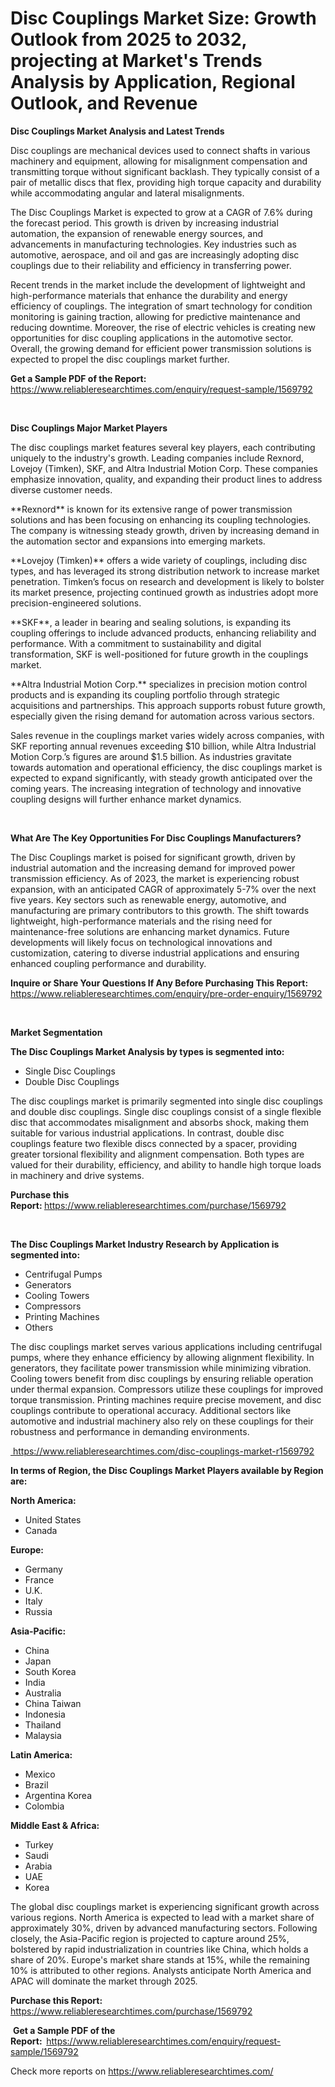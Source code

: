 <p><h1>Disc Couplings Market Size: Growth Outlook from 2025 to 2032, projecting at Market's Trends Analysis by Application, Regional Outlook, and Revenue</h1></p><p><strong>Disc Couplings Market Analysis and Latest Trends</strong></p>
<p><p>Disc couplings are mechanical devices used to connect shafts in various machinery and equipment, allowing for misalignment compensation and transmitting torque without significant backlash. They typically consist of a pair of metallic discs that flex, providing high torque capacity and durability while accommodating angular and lateral misalignments.</p><p>The Disc Couplings Market is expected to grow at a CAGR of 7.6% during the forecast period. This growth is driven by increasing industrial automation, the expansion of renewable energy sources, and advancements in manufacturing technologies. Key industries such as automotive, aerospace, and oil and gas are increasingly adopting disc couplings due to their reliability and efficiency in transferring power.</p><p>Recent trends in the market include the development of lightweight and high-performance materials that enhance the durability and energy efficiency of couplings. The integration of smart technology for condition monitoring is gaining traction, allowing for predictive maintenance and reducing downtime. Moreover, the rise of electric vehicles is creating new opportunities for disc coupling applications in the automotive sector. Overall, the growing demand for efficient power transmission solutions is expected to propel the disc couplings market further.</p></p>
<p><strong>Get a Sample PDF of the Report:&nbsp;</strong> <a href="https://www.reliableresearchtimes.com/enquiry/request-sample/1569792?utm_campaign=3219&utm_medium=2&utm_source=Github&utm_content=ia&utm_term=25032025&utm_id=disc-couplings">https://www.reliableresearchtimes.com/enquiry/request-sample/1569792</a></p>
<p>&nbsp;</p>
<p><strong>Disc Couplings Major Market Players</strong></p>
<p><p>The disc couplings market features several key players, each contributing uniquely to the industry's growth. Leading companies include Rexnord, Lovejoy (Timken), SKF, and Altra Industrial Motion Corp. These companies emphasize innovation, quality, and expanding their product lines to address diverse customer needs.</p><p>**Rexnord** is known for its extensive range of power transmission solutions and has been focusing on enhancing its coupling technologies. The company is witnessing steady growth, driven by increasing demand in the automation sector and expansions into emerging markets.</p><p>**Lovejoy (Timken)** offers a wide variety of couplings, including disc types, and has leveraged its strong distribution network to increase market penetration. Timken’s focus on research and development is likely to bolster its market presence, projecting continued growth as industries adopt more precision-engineered solutions.</p><p>**SKF**, a leader in bearing and sealing solutions, is expanding its coupling offerings to include advanced products, enhancing reliability and performance. With a commitment to sustainability and digital transformation, SKF is well-positioned for future growth in the couplings market.</p><p>**Altra Industrial Motion Corp.** specializes in precision motion control products and is expanding its coupling portfolio through strategic acquisitions and partnerships. This approach supports robust future growth, especially given the rising demand for automation across various sectors.</p><p>Sales revenue in the couplings market varies widely across companies, with SKF reporting annual revenues exceeding $10 billion, while Altra Industrial Motion Corp.’s figures are around $1.5 billion. As industries gravitate towards automation and operational efficiency, the disc couplings market is expected to expand significantly, with steady growth anticipated over the coming years. The increasing integration of technology and innovative coupling designs will further enhance market dynamics.</p></p>
<p>&nbsp;</p>
<p><strong>What Are The Key Opportunities For Disc Couplings Manufacturers?</strong></p>
<p><p>The Disc Couplings market is poised for significant growth, driven by industrial automation and the increasing demand for improved power transmission efficiency. As of 2023, the market is experiencing robust expansion, with an anticipated CAGR of approximately 5-7% over the next five years. Key sectors such as renewable energy, automotive, and manufacturing are primary contributors to this growth. The shift towards lightweight, high-performance materials and the rising need for maintenance-free solutions are enhancing market dynamics. Future developments will likely focus on technological innovations and customization, catering to diverse industrial applications and ensuring enhanced coupling performance and durability.</p></p>
<p><strong>Inquire or Share Your Questions If Any Before Purchasing This Report:</strong> <a href="https://www.reliableresearchtimes.com/enquiry/pre-order-enquiry/1569792?utm_campaign=3219&utm_medium=2&utm_source=Github&utm_content=ia&utm_term=25032025&utm_id=disc-couplings">https://www.reliableresearchtimes.com/enquiry/pre-order-enquiry/1569792</a></p>
<p>&nbsp;</p>
<p><strong>Market Segmentation</strong></p>
<p><strong>The Disc Couplings Market Analysis by types is segmented into:</strong></p>
<p><ul><li>Single Disc Couplings</li><li>Double Disc Couplings</li></ul></p>
<p><p>The disc couplings market is primarily segmented into single disc couplings and double disc couplings. Single disc couplings consist of a single flexible disc that accommodates misalignment and absorbs shock, making them suitable for various industrial applications. In contrast, double disc couplings feature two flexible discs connected by a spacer, providing greater torsional flexibility and alignment compensation. Both types are valued for their durability, efficiency, and ability to handle high torque loads in machinery and drive systems.</p></p>
<p><strong>Purchase this Report:&nbsp;</strong><a href="https://www.reliableresearchtimes.com/purchase/1569792?utm_campaign=3219&utm_medium=2&utm_source=Github&utm_content=ia&utm_term=25032025&utm_id=disc-couplings">https://www.reliableresearchtimes.com/purchase/1569792</a></p>
<p>&nbsp;</p>
<p><strong>The Disc Couplings Market Industry Research by Application is segmented into:</strong></p>
<p><ul><li>Centrifugal Pumps</li><li>Generators</li><li>Cooling Towers</li><li>Compressors</li><li>Printing Machines</li><li>Others</li></ul></p>
<p><p>The disc couplings market serves various applications including centrifugal pumps, where they enhance efficiency by allowing alignment flexibility. In generators, they facilitate power transmission while minimizing vibration. Cooling towers benefit from disc couplings by ensuring reliable operation under thermal expansion. Compressors utilize these couplings for improved torque transmission. Printing machines require precise movement, and disc couplings contribute to operational accuracy. Additional sectors like automotive and industrial machinery also rely on these couplings for their robustness and performance in demanding environments.</p></p>
<p><a href="https://www.reliableresearchtimes.com/disc-couplings-market-r1569792?utm_campaign=3219&utm_medium=2&utm_source=Github&utm_content=ia&utm_term=25032025&utm_id=disc-couplings">&nbsp;https://www.reliableresearchtimes.com/disc-couplings-market-r1569792</a></p>
<p><strong>In terms of Region, the Disc Couplings Market Players available by Region are:</strong></p>
<p>
    <p> <strong> North America: </strong>
        <ul>
            <li>United States</li>
            <li>Canada</li>
        </ul>
        </p> 
    <p> <strong> Europe: </strong>
        <ul>
            <li>Germany</li>
            <li>France</li>
            <li>U.K.</li>
            <li>Italy</li>
            <li>Russia</li>
        </ul>
        </p> 
    <p> <strong> Asia-Pacific: </strong>
        <ul>
            <li>China</li>
            <li>Japan</li>
            <li>South Korea</li>
            <li>India</li>
            <li>Australia</li>
            <li>China Taiwan</li>
            <li>Indonesia</li>
            <li>Thailand</li>
            <li>Malaysia</li>
        </ul>
        </p> 
    <p> <strong> Latin America: </strong>
        <ul>
            <li>Mexico</li>
            <li>Brazil</li>
            <li>Argentina Korea</li>
            <li>Colombia</li>
        </ul>
        </p> 
    <p> <strong> Middle East & Africa: </strong>
        <ul>
            <li>Turkey</li>
            <li>Saudi</li>
            <li>Arabia</li>
            <li>UAE</li>
            <li>Korea</li>
        </ul>
    </p>
    </p>
<p><p>The global disc couplings market is experiencing significant growth across various regions. North America is expected to lead with a market share of approximately 30%, driven by advanced manufacturing sectors. Following closely, the Asia-Pacific region is projected to capture around 25%, bolstered by rapid industrialization in countries like China, which holds a share of 20%. Europe's market share stands at 15%, while the remaining 10% is attributed to other regions. Analysts anticipate North America and APAC will dominate the market through 2025.</p></p>
<p><strong>Purchase this Report: </strong><a href="https://www.reliableresearchtimes.com/purchase/1569792?utm_campaign=3219&utm_medium=2&utm_source=Github&utm_content=ia&utm_term=25032025&utm_id=disc-couplings">https://www.reliableresearchtimes.com/purchase/1569792</a></p>
<p>&nbsp;<strong>Get a Sample PDF of the Report:&nbsp;&nbsp;</strong><a href="https://www.reliableresearchtimes.com/enquiry/request-sample/1569792?utm_campaign=3219&utm_medium=2&utm_source=Github&utm_content=ia&utm_term=25032025&utm_id=disc-couplings">https://www.reliableresearchtimes.com/enquiry/request-sample/1569792</a></p>
<p><strong></strong></p>
<p>Check more reports on <a href="https://www.reliableresearchtimes.com/?utm_campaign=3219&utm_medium=2&utm_source=Github&utm_content=ia&utm_term=25032025&utm_id=disc-couplings">https://www.reliableresearchtimes.com/</a></p>